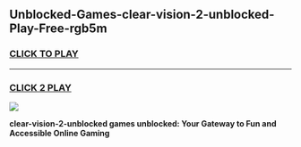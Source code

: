 
## Unblocked-Games-clear-vision-2-unblocked-Play-Free-rgb5m
<h3>
<a href="https://premium76.site?title=clear-vision-2-unblocked&ref=23A">CLICK TO PLAY</a></h3>
<hr>

<h3>
<a href="https://premium76.site?title=clear-vision-2-unblocked&ref=23A">CLICK 2 PLAY</a>
  
</h3>

<a href="https://premium76.site?title=clear-vision-2-unblocked&ref=23A"><img src="https://clearcache.store/games.png"></a>


**clear-vision-2-unblocked games unblocked: Your Gateway to Fun and Accessible Online Gaming**
